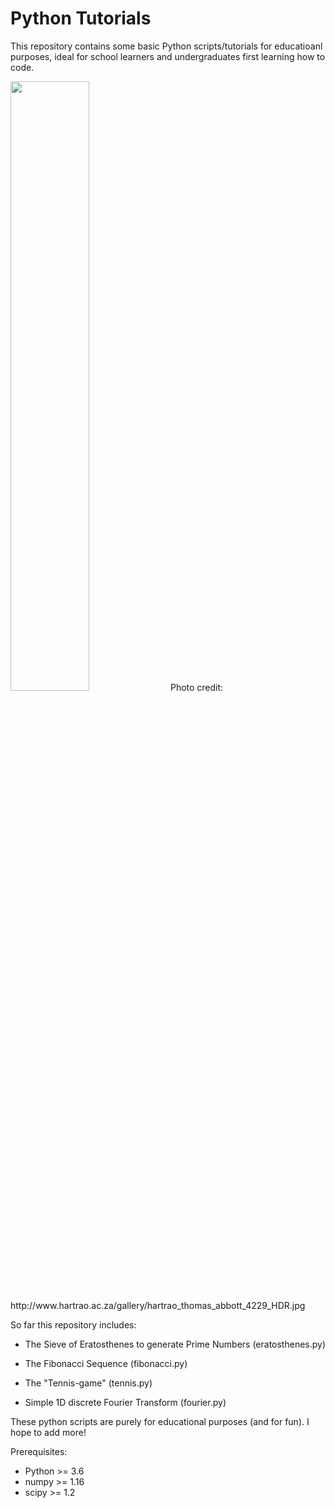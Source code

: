 # Python Tutorials

This repository contains some basic Python scripts/tutorials for educatioanl purposes, ideal for school learners and undergraduates first learning how to code.

<img src="https://i.pinimg.com/736x/26/1f/99/261f99dbfee01f634f210472e80e73aa.jpg" width="50%" height="50%">
Photo credit: http://www.hartrao.ac.za/gallery/hartrao_thomas_abbott_4229_HDR.jpg

So far this repository includes:

- The Sieve of Eratosthenes to generate Prime Numbers (eratosthenes.py)

- The Fibonacci Sequence (fibonacci.py)

- The "Tennis-game" (tennis.py)

- Simple 1D discrete Fourier Transform (fourier.py)

These python scripts are purely for educational purposes (and for fun). I hope to add more!

Prerequisites:

- Python >= 3.6
- numpy >= 1.16
- scipy >= 1.2

